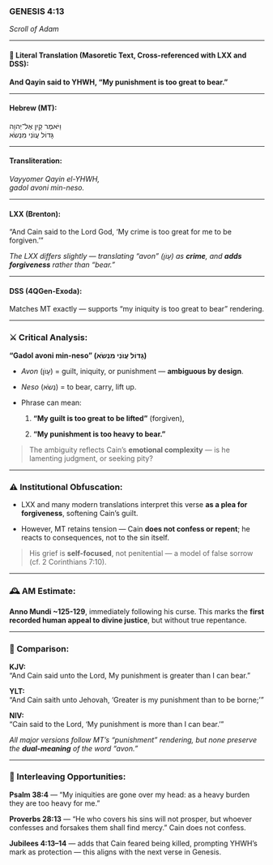 ### **GENESIS 4:13**

_Scroll of Adam_

---

#### 📜 Literal Translation (Masoretic Text, Cross-referenced with LXX and DSS):

**And Qayin said to YHWH, “My punishment is too great to bear.”**

---

#### Hebrew (MT):

וַיֹּאמֶר קַיִן אֶל־יְהוָה  
גָּדוֹל עֲוֺנִי מִנְּשֹׂא

---

#### Transliteration:

_Vayyomer Qayin el-YHWH,  
gadol avoni min-neso._

---

#### LXX (Brenton):

“And Cain said to the Lord God, ‘My crime is too great for me to be forgiven.’”

_The LXX differs slightly — translating “avon” (עָוֺן) as **crime**, and **adds forgiveness** rather than “bear.”_

---

#### DSS (4QGen-Exoda):

Matches MT exactly — supports “my iniquity is too great to bear” rendering.

---

### ⚔️ Critical Analysis:

**“Gadol avoni min-neso” (גָּדוֹל עֲוֺנִי מִנְּשֹׂא)**

- _Avon_ (עָוֺן) = guilt, iniquity, or punishment — **ambiguous by design**.
    
- _Neso_ (נְּשֹׂא) = to bear, carry, lift up.
    
- Phrase can mean:
    
    1. **“My guilt is too great to be lifted”** (forgiven),
        
    2. **“My punishment is too heavy to bear.”**
        

> The ambiguity reflects Cain’s **emotional complexity** — is he lamenting judgment, or seeking pity?

---

### ⚠️ Institutional Obfuscation:

- LXX and many modern translations interpret this verse **as a plea for forgiveness**, softening Cain’s guilt.
    
- However, MT retains tension — Cain **does not confess or repent**; he reacts to consequences, not to the sin itself.
    

> His grief is **self-focused**, not penitential — a model of false sorrow (cf. 2 Corinthians 7:10).

---

### 🕰️ AM Estimate:

**Anno Mundi ~125-129**, immediately following his curse. This marks the **first recorded human appeal to divine justice**, but without true repentance.

---

### 📖 Comparison:

**KJV:**  
“And Cain said unto the Lord, My punishment is greater than I can bear.”

**YLT:**  
“And Cain saith unto Jehovah, ‘Greater is my punishment than to be borne;’”

**NIV:**  
“Cain said to the Lord, ‘My punishment is more than I can bear.’”

_All major versions follow MT’s “punishment” rendering, but none preserve the **dual-meaning** of the word “avon.”_

---

### 🔗 Interleaving Opportunities:

**Psalm 38:4** — “My iniquities are gone over my head: as a heavy burden they are too heavy for me.”

**Proverbs 28:13** — “He who covers his sins will not prosper, but whoever confesses and forsakes them shall find mercy.” Cain does not confess.

**Jubilees 4:13–14** — adds that Cain feared being killed, prompting YHWH’s mark as protection — this aligns with the next verse in Genesis.